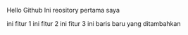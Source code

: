 Hello Github Ini reository pertama saya

ini fitur 1
ini fitur 2
ini fitur 3
ini baris baru yang ditambahkan
